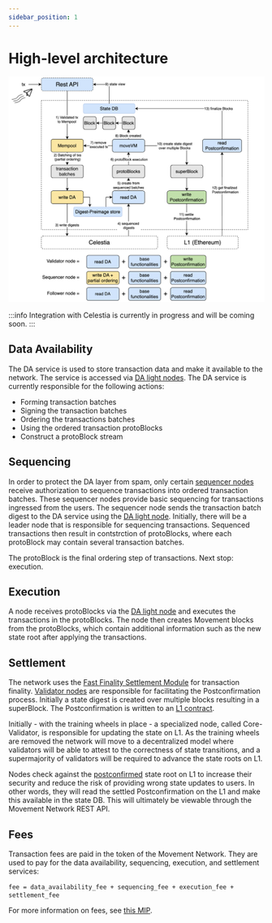 ```yaml
---
sidebar_position: 1
---
```


# High-level architecture

![architecture_movement.png](./images/architecture_movement.png)

:::info
Integration with Celestia is currently in progress and will be coming soon.
:::

## Data Availability

The DA service is used to store transaction data and make it available to the network. The service is accessed via [DA light nodes](./node_level_architecture.md#da-light-node). The DA service is currently responsible for the following actions:

- Forming transaction batches
- Signing the transaction batches
- Ordering the transactions batches
- Using the ordered transaction protoBlocks
- Construct a protoBlock stream

## Sequencing

In order to protect the DA layer from spam, only certain [sequencer nodes](./node_level_architecture.md#sequencer-node) receive authorization to sequence transactions into ordered transaction batches. These sequencer nodes provide basic sequencing for transactions ingressed from the users. The sequencer node sends the transaction batch digest to the DA service using the [DA light node](node_level_architecture.md#da-light-node). Initially, there will be a leader node that is responsible for sequencing transactions. Sequenced transactions then result in contstrction of protoBlocks, where each protoBlock may contain several transaction batches.

The protoBlock is the final ordering step of transactions. Next stop: execution.

## Execution

A node receives protoBlocks via the [DA light node](node_level_architecture.md#da-light-node) and executes the transactions in the protoBlocks. The node then creates Movement blocks from the protoBlocks, which contain additional information such as the new state root after applying the transactions.

## Settlement

The network uses the [Fast Finality Settlement Module](../Introduction/technical_details.md#fast-finality-settlement-module) for transaction finality. [Validator nodes](./node_level_architecture.md#validator-node) are responsible for facilitating the Postconfirmation process. Initially a state digest is created over multiple blocks resulting in a superBlock. The Postconfirmation is written to an [L1 contract](https://etherscan.io/address/0x1bC3248fF599e1a71183a464058b01A78eC42edE).

Initially - with the training wheels in place - a specialized node, called Core-Validator, is responsible for updating the state on L1. As the training wheels are removed the network will move to a decentralized model where validators will be able to attest to the correctness of state transitions, and a supermajority of validators will be required to advance the state roots on L1.

Nodes check against the [postconfirmed](../Introduction/technical_details.md#fast-finality-settlement-module) state root on L1 to increase their security and reduce the risk of providing wrong state updates to users. In other words, they will read the settled Postconfirmation on the L1 and make this available in the state DB. This will ultimately be viewable through the Movement Network REST API.

## Fees

Transaction fees are paid in the token of the Movement Network. They are used to pay for the data availability, sequencing, execution, and settlement services:

```
fee = data_availability_fee + sequencing_fee + execution_fee + settlement_fee
```

For more information on fees, see [this MIP](https://github.com/movementlabsxyz/MIP/tree/gas-fee-calculation/MIP/mip-19).
